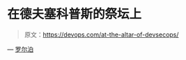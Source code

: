 # 在德夫塞科普斯的祭坛上

> 原文：<https://devops.com/at-the-altar-of-devsecops/>

— [罗尔泊](https://devops.com/author/breselman/)